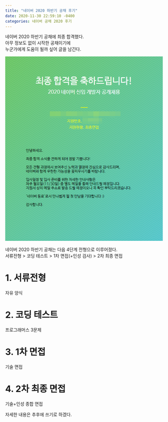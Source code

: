```yaml
---
title: "네이버 2020 하반기 공채 후기"
date: 2020-11-30 22:59:10 -0400
categories: 네이버 공채 2020 후기
---
```

네이버 2020 하반기 공채에 최종 합격했다.<br>
아무 정보도 없이 시작한 공채이기에<br>
누군가에게 도움이 될까 싶어 글을 남긴다.

![naver_acceptance](https://github.com/trouvaillle/trouvaillle.github.io/blob/master/contents/2020-11-30-naver-acceptance/1.png?raw=true)

네이버 2020 하반기 공채는 다음 4단계 전형으로 이루어졌다.<br>
서류전형 > 코딩 테스트 > 1차 면접(+인성 검사) > 2차 최종 면접

# 1. 서류전형
자유 양식

# 2. 코딩 테스트
프로그래머스 3문제

# 3. 1차 면접
기술 면접

# 4. 2차 최종 면접
기술+인성 종합 면접

자세한 내용은 추후에 쓰기로 하겠다.
